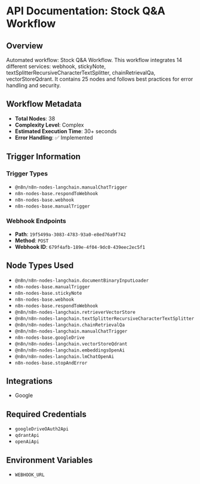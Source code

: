# API Documentation: Stock Q&A Workflow

## Overview
Automated workflow: Stock Q&A Workflow. This workflow integrates 14 different services: webhook, stickyNote, textSplitterRecursiveCharacterTextSplitter, chainRetrievalQa, vectorStoreQdrant. It contains 25 nodes and follows best practices for error handling and security.

## Workflow Metadata
- **Total Nodes**: 38
- **Complexity Level**: Complex
- **Estimated Execution Time**: 30+ seconds
- **Error Handling**: ✅ Implemented

## Trigger Information
### Trigger Types
- `@n8n/n8n-nodes-langchain.manualChatTrigger`
- `n8n-nodes-base.respondToWebhook`
- `n8n-nodes-base.webhook`
- `n8n-nodes-base.manualTrigger`

### Webhook Endpoints
- **Path**: `19f5499a-3083-4783-93a0-e8ed76a9f742`
- **Method**: `POST`
- **Webhook ID**: `679f4afb-189e-4f04-9dc0-439eec2ec5f1`


## Node Types Used
- `@n8n/n8n-nodes-langchain.documentBinaryInputLoader`
- `n8n-nodes-base.manualTrigger`
- `n8n-nodes-base.stickyNote`
- `n8n-nodes-base.webhook`
- `n8n-nodes-base.respondToWebhook`
- `@n8n/n8n-nodes-langchain.retrieverVectorStore`
- `@n8n/n8n-nodes-langchain.textSplitterRecursiveCharacterTextSplitter`
- `@n8n/n8n-nodes-langchain.chainRetrievalQa`
- `@n8n/n8n-nodes-langchain.manualChatTrigger`
- `n8n-nodes-base.googleDrive`
- `@n8n/n8n-nodes-langchain.vectorStoreQdrant`
- `@n8n/n8n-nodes-langchain.embeddingsOpenAi`
- `@n8n/n8n-nodes-langchain.lmChatOpenAi`
- `n8n-nodes-base.stopAndError`

## Integrations
- Google

## Required Credentials
- `googleDriveOAuth2Api`
- `qdrantApi`
- `openAiApi`

## Environment Variables
- `WEBHOOK_URL`
